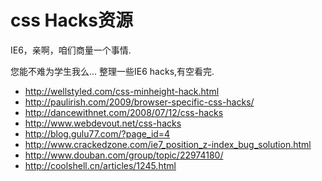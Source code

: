 # css Hacks资源

IE6，亲啊，咱们商量一个事情.

您能不难为学生我么... 整理一些IE6 hacks,有空看完.

<!-- more -->

- http://wellstyled.com/css-minheight-hack.html
- http://paulirish.com/2009/browser-specific-css-hacks/
- http://dancewithnet.com/2008/07/12/css-hacks 
- http://www.webdevout.net/css-hacks
- http://blog.gulu77.com/?page_id=4
- http://www.crackedzone.com/ie7_position_z-index_bug_solution.html 
- http://www.douban.com/group/topic/22974180/
- http://coolshell.cn/articles/1245.html

